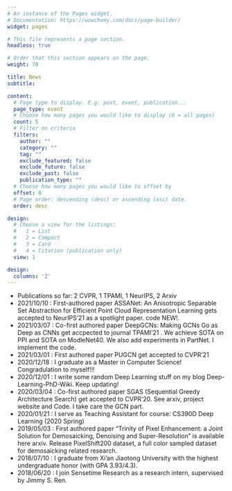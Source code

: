 ```yaml
---
# An instance of the Pages widget.
# Documentation: https://wowchemy.com/docs/page-builder/
widget: pages

# This file represents a page section.
headless: true

# Order that this section appears on the page.
weight: 70

title: News
subtitle:

content:
  # Page type to display. E.g. post, event, publication...
  page_type: event
  # Choose how many pages you would like to display (0 = all pages)
  count: 5
  # Filter on criteria
  filters:
    author: ""
    category: ""
    tag: ""
    exclude_featured: false
    exclude_future: false
    exclude_past: false
    publication_type: ""
  # Choose how many pages you would like to offset by
  offset: 0
  # Page order: descending (desc) or ascending (asc) date.
  order: desc

design:
  # Choose a view for the listings:
  #   1 = List
  #   2 = Compact
  #   3 = Card
  #   4 = Citation (publication only)
  view: 1

design:
  columns: '2'
---
```


* Publications so far: 2 CVPR, 1 TPAMI, 1 NeurIPS, 2 Arxiv
* 2021/10/10 : First-authored paper ASSANet: An Anisotropic Separable Set Abstraction for Efficient Point Cloud Representation Learning gets accepted to NeurIPS’21 as a spotlight paper. code NEW!.
* 2021/03/07 : Co-first authored paper DeepGCNs: Making GCNs Go as Deep as CNNs get accpected to journal TPAMI’21 . We achieve SOTA on PPI and SOTA on ModleNet40. We also add experiments in PartNet. I implement the code.
* 2021/03/01 : First authored paper PUGCN get accepted to CVPR’21
* 2020/12/18 : I graduate as a Master in Computer Science! Congradulation to myself!!!
* 2020/12/01 : I write some random Deep Learning stuff on my blog Deep-Learning-PhD-Wiki. Keep updating!
* 2020/03/04 : Co-first authored paper SGAS (Sequential Greedy Architecture Search) get accepted to CVPR’20. See arxiv, project website and Code. I take care the GCN part.
* 2020/01/21 : I serve as Teaching Assistant for course: CS390D Deep Learning (2020 Spring)
* 2019/05/03 : First authored paper “Trinity of Pixel Enhancement: a Joint Solution for Demosaicking, Denoising and Super-Resolution” is available here arxiv. Release PixelShift200 dataset, a full color sampled dataset for demosaicking related research.
* 2018/07/10 : I graduate from Xi’an Jiaotong University with the highest undergraduate honor (with GPA 3.93/4.3).
* 2018/06/20 : I join Sensetime Research as a research intern, supervised by Jimmy S. Ren.
